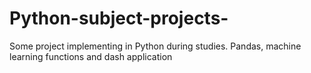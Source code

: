 # Python-subject-projects-

Some project implementing in Python during studies. Pandas, machine learning functions and dash application

